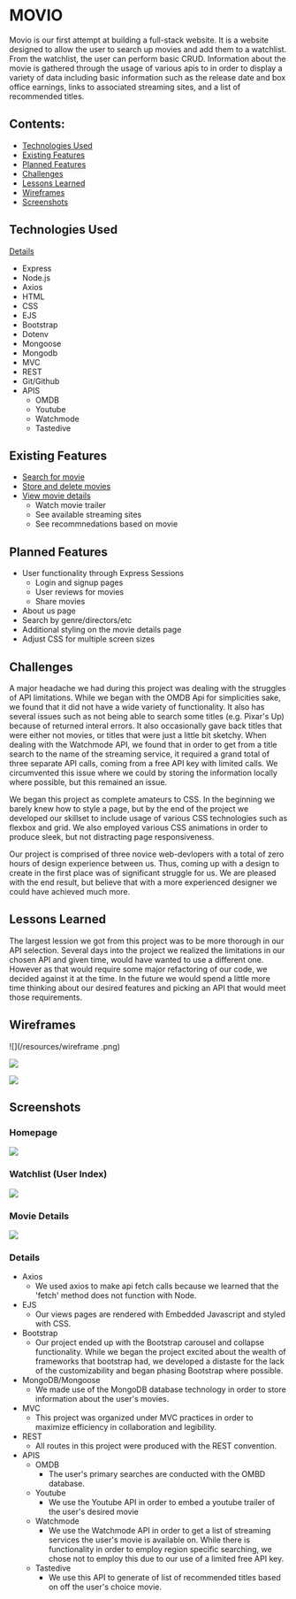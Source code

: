 # MOVIO

Movio is our first attempt at building a full-stack website. It is a website designed to allow the user to search up movies and add them to a watchlist. From the watchlist, the user can perform basic CRUD. Information about the movie is gathered through the usage of various apis to in order to display a variety of data including basic information such as the release date and box office earnings, links to associated streaming sites, and a list of recommended titles.

## Contents:

-  [Technologies Used](#Technologies-Used)
-  [Existing Features](#Existing-Features)
-  [Planned Features](#Planned-Features)
-  [Challenges](#Challenges)
-  [Lessons Learned](#Lessons-Learned)
-  [Wireframes](#Wireframes)
-  [Screenshots](#Screenshots)

## Technologies Used
[Details](#Details)
- Express
- Node.js
- Axios
- HTML
- CSS
- EJS
- Bootstrap
- Dotenv
- Mongoose
- Mongodb
- MVC 
- REST
- Git/Github
- APIS
    - OMDB
    - Youtube
    - Watchmode
    - Tastedive


## Existing Features
- [Search for movie](#Homepage)
- [Store and delete movies](#Watchlist)
- [View movie details](#Movie-Details)
    - Watch movie trailer
    - See available streaming sites
    - See recommnedations based on movie

## Planned Features
- User functionality through Express Sessions
    - Login and signup pages
    - User reviews for movies
    - Share movies
- About us page
- Search by genre/directors/etc
- Additional styling on the movie details page
- Adjust CSS for multiple screen sizes


## Challenges
A major headache we had during this project was dealing with the struggles of API limitations. While we began with the OMDB Api for simplicities sake, we found that it did not have a wide variety of functionality. It also has several issues such as not being able to search some titles (e.g. Pixar's Up) because of returned interal errors. It also occasionally gave back titles that were either not movies, or titles that were just a little bit sketchy. When dealing with the Watchmode API, we found that in order to get from a title search to the name of the streaming service, it required a grand total of three separate API calls, coming from a free API key with limited calls. We circumvented this issue where we could by storing the information locally where possible, but this remained an issue.

We began this project as complete amateurs to CSS. In the beginning we barely knew how to style a page, but by the end of the project we developed our skillset to include usage of various CSS technologies such as flexbox and grid. We also employed various CSS animations in order to produce sleek, but not distracting page responsiveness. 

Our project is comprised of three novice web-devlopers with a total of zero hours of design experience between us. Thus, coming up with a design to create in the first place was of significant struggle for us. We are pleased with the end result, but believe that with a more experienced designer we could have achieved much more.


## Lessons Learned

The largest lession we got from this project was to be more thorough in our API selection. Several days into the project we realized the limitations in our chosen API and given time, would have wanted to use a different one. However as that would require some major refactoring of our code, we decided against it at the time. In the future we would spend a little more time thinking about our desired features and picking an API that would meet those requirements. 

## Wireframes

![](/resources/wireframe .png)

![](/resources/wireframe2.png)

![](/resources/wireframe3.png)

## Screenshots
### Homepage
![](/resources/homepage.png)
### Watchlist (User Index)
![](/resources/watchlist.png)
### Movie Details
![](/resources/show.png)


### Details
- Axios
    - We used axios to make api fetch calls because we learned that the 'fetch' method does not function with Node.
- EJS
    - Our views pages are rendered with Embedded Javascript and styled with CSS.
- Bootstrap
    - Our project ended up with the Bootstrap carousel and collapse functionality. While we began the project excited about the wealth of frameworks that bootstrap had, we developed a distaste for the lack of the customizability and began phasing Bootstrap where possible. 
- MongoDB/Mongoose
    - We made use of the MongoDB database technology in order to store information about the user's movies. 
- MVC 
    - This project was organized under MVC practices in order to maximize efficiency in collaboration and legibility.
- REST
    - All routes in this project were produced with the REST convention.
- APIS
    - OMDB
        - The user's primary searches are conducted with the OMBD database. 
    - Youtube
        - We use the Youtube API in order to embed a youtube trailer of the user's desired movie
    - Watchmode
        - We use the Watchmode API in order to get a list of streaming services the user's movie is available on. While there is functionality in order to employ region specific searching, we chose not to employ this due to our use of a limited free API key.
    - Tastedive
        - We use this API to generate of list of recommended titles based on off the user's choice movie. 
 
 
 
 
 
 
 
